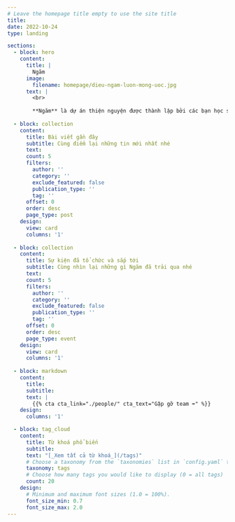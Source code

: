 ```yaml
---
# Leave the homepage title empty to use the site title
title:
date: 2022-10-24
type: landing

sections:
  - block: hero
    content:
      title: |
        Ngăm
      image:
        filename: homepage/dieu-ngam-luon-mong-uoc.jpg
      text: |
        <br>
        
        **Ngăm** là dự án thiện nguyện được thành lập bởi các bạn học sinh cấp ba với mong muốn được mang lại hạnh phúc cho trẻ Tây Nguyên.
  
  - block: collection
    content:
      title: Bài viết gần đây
      subtitle: Cùng điểm lại những tin mới nhất nhé
      text:
      count: 5
      filters:
        author: ''
        category: ''
        exclude_featured: false
        publication_type: ''
        tag: ''
      offset: 0
      order: desc
      page_type: post
    design:
      view: card
      columns: '1'
      
  - block: collection
    content:
      title: Sự kiện đã tổ chức và sắp tới
      subtitle: Cùng nhìn lại những gì Ngăm đã trải qua nhé
      text:
      count: 5
      filters:
        author: ''
        category: ''
        exclude_featured: false
        publication_type: ''
        tag: ''
      offset: 0
      order: desc
      page_type: event
    design:
      view: card
      columns: '1'
  
  - block: markdown
    content:
      title:
      subtitle:
      text: |
        {{% cta cta_link="./people/" cta_text="Gặp gỡ team ➡️" %}}
    design:
      columns: '1'

  - block: tag_cloud
    content:
      title: Từ khoá phổ biến
      subtitle:
      text: "[_Xem tất cả từ khoá_](/tags)"
      # Choose a taxonomy from the `taxonomies` list in `config.yaml` to display (e.g. tags, categories, authors)
      taxonomy: tags
      # Choose how many tags you would like to display (0 = all tags)
      count: 20
    design:
      # Minimum and maximum font sizes (1.0 = 100%).
      font_size_min: 0.7
      font_size_max: 2.0
---
```


